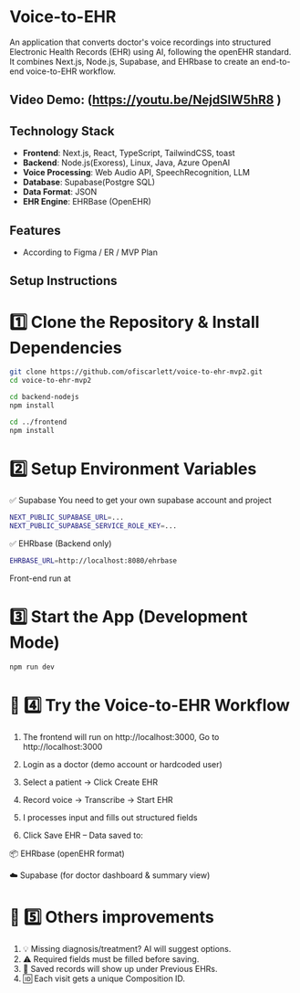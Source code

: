 # Voice-to-EHR

An application that converts doctor's voice recordings into structured Electronic Health Records (EHR) using AI, following the openEHR standard.
It combines Next.js, Node.js, Supabase, and EHRbase to create an end-to-end voice-to-EHR workflow.

## Video Demo: (https://youtu.be/NejdSlW5hR8 )

## Technology Stack

- **Frontend**: Next.js, React, TypeScript, TailwindCSS, toast
- **Backend**: Node.js(Exoress), Linux, Java, Azure OpenAI
- **Voice Processing**: Web Audio API, SpeechRecognition, LLM
- **Database**: Supabase(Postgre SQL) 
- **Data Format**: JSON
- **EHR Engine**: EHRBase (OpenEHR)

## Features

- According to Figma / ER / MVP Plan

## Setup Instructions
# 1️⃣ Clone the Repository & Install Dependencies
```bash
git clone https://github.com/ofiscarlett/voice-to-ehr-mvp2.git
cd voice-to-ehr-mvp2

cd backend-nodejs
npm install

cd ../frontend
npm install
```
# 2️⃣ Setup Environment Variables
✅ Supabase
You need to get your own supabase account and project
```bash
NEXT_PUBLIC_SUPABASE_URL=...
NEXT_PUBLIC_SUPABASE_SERVICE_ROLE_KEY=...

```
✅ EHRbase (Backend only)
```bash
EHRBASE_URL=http://localhost:8080/ehrbase
```
Front-end run at 
#  3️⃣ Start the App (Development Mode)
```bash
npm run dev
```
# 🎤 4️⃣ Try the Voice-to-EHR Workflow

1. The frontend will run on http://localhost:3000, Go to http://localhost:3000

2. Login as a doctor (demo account or hardcoded user)

3. Select a patient → Click Create EHR

4. Record voice → Transcribe → Start EHR

5. I processes input and fills out structured fields

6. Click Save EHR – Data saved to:

📦 EHRbase (openEHR format)

☁️ Supabase (for doctor dashboard & summary view)

# 🧪 5️⃣ Others improvements
1. 💡 Missing diagnosis/treatment? AI will suggest options.
2. ⚠️ Required fields must be filled before saving.
3. 🔄 Saved records will show up under Previous EHRs.
4. 🆔 Each visit gets a unique Composition ID.

